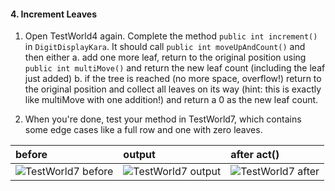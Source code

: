 #### 4. Increment Leaves

1. Open TestWorld4 again. Complete the method `public int increment()` in `DigitDisplayKara`.
   It should call `public int moveUpAndCount()` and then either
   a. add one more leaf, return to the original position using  `public int multiMove()` and return the new leaf count (including the leaf just added)
   b. if the tree is reached (no more space, overflow!) return to the original position and collect all leaves on its way (hint: this is exactly like multiMove with one addition!) and return a 0 as the new leaf count.

2. When you're done, test your method in TestWorld7, which contains some edge cases like a full row and one with zero leaves.

| before             | output                                                          | after act()                                                   |
|:-------------------|:----------------------------------------------------------------|:--------------------------------------------------------------|
| ![TestWorld7 before](/karaclock/04_increment/world7_before.jpg)  | ![TestWorld7 output](/karaclock/04_increment/world7-output.jpg) | ![TestWorld7 after](/karaclock/04_increment/world7_after.jpg) |
